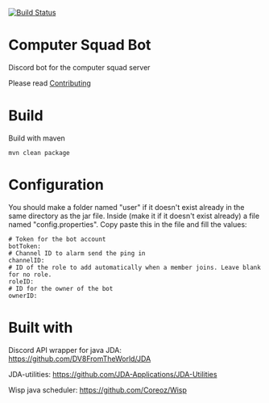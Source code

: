 [![Build Status](https://travis-ci.com/1anakin20/ComputerSquadBot.svg?branch=main)](https://travis-ci.com/1anakin20/ComputerSquadBot)
# Computer Squad Bot
Discord bot for the computer squad server

Please read [Contributing](CONTRIBUTING.md)

# Build
Build with maven
```
mvn clean package
```

# Configuration
You should make a folder named "user"
if it doesn't exist already in the same directory as the jar file.
Inside (make it if it doesn't exist already) a file named "config.properties".
Copy paste this in the file and fill the values:
```
# Token for the bot account
botToken:
# Channel ID to alarm send the ping in
channelID: 
# ID of the role to add automatically when a member joins. Leave blank for no role.
roleID:
# ID for the owner of the bot
ownerID:
```

# Built with
Discord API wrapper for java JDA: https://github.com/DV8FromTheWorld/JDA 

JDA-utilities: https://github.com/JDA-Applications/JDA-Utilities

Wisp java scheduler: https://github.com/Coreoz/Wisp
